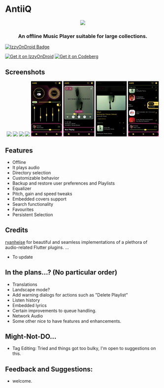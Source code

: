 # AntiiQ


<div align="center"><img src="collection/data/AntiiQ.png" width="150"></div>

<h3 align="center">An offline Music Player suitable for large collections.</h3>


[![IzzyOnDroid Badge](https://img.shields.io/endpoint?url=https://apt.izzysoft.de/fdroid/api/v1/shield/com.coleblvck.antiiq&label=IzzyOnDroid&cacheSeconds=86400)](https://apt.izzysoft.de/packages/com.coleblvck.antiiq/)


[![Get it on IzzyOnDroid](https://img.shields.io/badge/IzzyOnDroid%20Repo-red?style=for-the-badge&logo=Git&labelColor=black)](https://apt.izzysoft.de/packages/com.coleblvck.antiiq)
[![Get it on Codeberg](https://img.shields.io/badge/Codeberg-Repo-blue?style=for-the-badge&logo=codeberg&labelColor=black)](https://codeberg.org/coleblvck/AntiiQ/releases)



## Screenshots

<div align="center">
    <img src="fastlane/metadata/android/en-US/images/phoneScreenshots/1.png" width="20%">
    <img src="fastlane/metadata/android/en-US/images/phoneScreenshots/2.png" width="20%">
    <img src="fastlane/metadata/android/en-US/images/phoneScreenshots/3.png" width="20%">
    <img src="fastlane/metadata/android/en-US/images/phoneScreenshots/4.png" width="20%">
    <img src="fastlane/metadata/android/en-US/images/phoneScreenshots/5.png" width="20%">
    <img src="fastlane/metadata/android/en-US/images/phoneScreenshots/6.png" width="20%">
    <img src="fastlane/metadata/android/en-US/images/phoneScreenshots/7.png" width="20%">
    <img src="fastlane/metadata/android/en-US/images/phoneScreenshots/8.png" width="20%">
</div>


## Features

- Offline
- It plays audio
- Directory selection
- Customizable behavior
- Backup and restore user preferences and Playlists
- Equalizer
- Pitch, gain and speed tweaks
- Embedded covers support
- Search functionality
- Favourites
- Persistent Selection


## Credits
[ryanheise](https://github.com/ryanheise) for beautiful and seamless implementations of a plethora of audio-related Flutter plugins.
...
- To update


## In the plans...? (No particular order)
- Translations
- Landscape mode?
- Add warning dialogs for actions such as "Delete Playlist"
- Listen history
- Embedded lyrics
- Certain improvements to queue handling.
- Network Audio
- Some other nice to have features and enhancements.

## Might-Not-DO...
- Tag Editing: Tried and things got too bulky, I'm open to suggestions on this.

## Feedback and Suggestions:
- welcome.